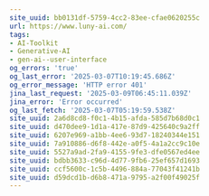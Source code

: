 ```yaml
---
site_uuid: bb0131df-5759-4cc2-83ee-cfae0620255c
url: https://www.luny-ai.com/
tags:
- AI-Toolkit
- Generative-AI
- gen-ai--user-interface
og_errors: 'true'
og_last_error: '2025-03-07T10:19:45.686Z'
og_error_message: 'HTTP error 401'
jina_last_request: '2025-03-09T06:45:11.039Z'
jina_error: 'Error occurred'
og_last_fetch: '2025-03-07T05:19:59.538Z'
site_uuid: 2a6d8cd8-f0c1-4b15-afda-585d7b68d0c1
site_uuid: d470dee9-1d1a-417e-87d9-425640c9a2ff
site_uuid: 6207e969-a1bb-4ee6-93d7-18240344e151
site_uuid: 7a910886-d6f8-442e-a0f5-4a1a2cc9c10e
site_uuid: 5527a9ad-2fa9-4155-9fe3-dfe0567ed4ee
site_uuid: bdbb3633-c96d-4d77-9fb6-25ef657d1693
site_uuid: ccf5600c-1c5b-4496-884a-77043f41241b
site_uuid: d59dcd1b-d6b8-471a-9795-a2f00f49025f
---
```


